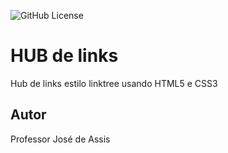 ![GitHub License](https://img.shields.io/github/license/professorjosedeassis/hub-links?style=flat)

# HUB de links
Hub de links estilo linktree usando HTML5 e CSS3
## Autor
Professor José de Assis
